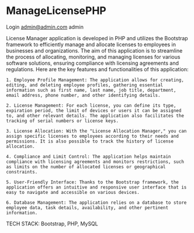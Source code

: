 # ManageLicensePHP

Login
  admin@admin.com 
  admin

License Manager application is developed in PHP and utilizes the Bootstrap framework to efficiently manage and allocate licenses to employees in businesses and organizations. The aim of this application is to streamline the process of allocating, monitoring, and managing licenses for various software solutions, ensuring compliance with licensing agreements and regulations. Here are the key features and functionalities of this application: 

    1. Employee Profile Management: The application allows for creating, editing, and deleting employee profiles, gathering essential information such as first name, last name, job title, department, email address, phone number, and other identifying details.
    
    2. License Management: For each license, you can define its type, expiration period, the limit of devices or users it can be assigned to, and other relevant details. The application also facilitates the tracking of serial numbers or license keys.
    
    3. License Allocation: With the "License Allocation Manager," you can assign specific licenses to employees according to their needs and permissions. It is also possible to track the history of license allocation.

    4. Compliance and Limit Control: The application helps maintain compliance with licensing agreements and monitors restrictions, such as limits on the number of allocated licenses or geographical constraints.
    
    5. User-Friendly Interface: Thanks to the Bootstrap framework, the application offers an intuitive and responsive user interface that is easy to navigate and accessible on various devices.
    
    6. Database Management: The application relies on a database to store employee data, task details, availability, and other pertinent information.

TECH STACK: Bootstrap, PHP, MySQL
